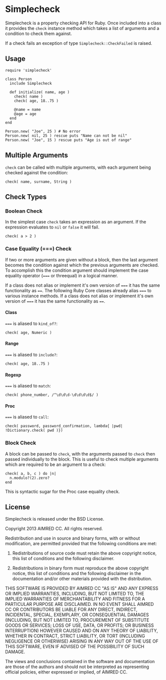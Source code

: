 Simplecheck
===========

Simplecheck is a property checking API for Ruby. Once included into a class it provides the `check` instance method which takes a list of arguments and a condition to check them against.

If a check fails an exception of type `Simplecheck::CheckFailed` is raised.

Usage
-----
    
    require 'simplecheck'

    class Person
      include Simplecheck

      def initialize( name, age )
        check( name )
        check( age, 18..75 )
    
        @name = name
        @age = age
      end
    end
    
    Person.new( "Joe", 25 ) # No error
    Person.new( nil, 25 ) rescue puts "Name can not be nil"
    Person.new( "Joe", 15 ) rescue puts "Age is out of range"

Multiple Arguments
------------------

`check` can be called with multiple arguments, with each argument being checked against the condition:

    check( name, surname, String )

Check Types
-----------

### Boolean Check

In the simplest case `check` takes an expression as an argument. If the expression evaluates to `nil` or `false` it will fail.

    check( a > 2 )

### Case Equality (===) Check

If two or more arguments are given without a block, then the last argument becomes the condition against which the previous arguments are checked. To accomplish this the condition argument should implement the case equality operator (`===` or threequal) in a logical manner.

If a class does not alias or implement it's own version of `===` it has the same functionality as  `==`. The following Ruby Core classes already alias `===` to various instance methods. If a class does not alias or implement it's own version of `===` it has the same functionality as  `==`.

#### Class

`===` is aliased to `kind_of?`:

    check( age, Numeric )

#### Range

`===` is aliased to `include?`:

    check( age, 18..75 ) 

#### Regexp

`===` is aliased to `match`:

    check( phone_number, /^\d\d\d-\d\d\d\d$/ )

#### Proc

`===` is aliased to `call`: 

    check( password, password_confirmation, lambda{ |pwd| !Dictionary.check( pwd )})


### Block Check

A block can be passed to `check`, with the arguments passed to `check` then passed individually to the block. This is useful to check multiple arguments which are required to be an argument to a check:

    check( a, b, c ) do |n|
      n.modulo?(2).zero?
    end

 This is syntactic sugar for the Proc case equality check.

License
-------
Simplecheck is released under the BSD License.

Copyright 2013 AIMRED CC. All rights reserved.

Redistribution and use in source and binary forms, with or without modification, are permitted provided that the following conditions are met:

1. Redistributions of source code must retain the above copyright notice, this list of conditions and the following disclaimer.

2. Redistributions in binary form must reproduce the above copyright notice, this list of conditions and the following disclaimer in the documentation and/or other materials provided with the distribution.

THIS SOFTWARE IS PROVIDED BY AIMRED CC "AS IS" AND ANY EXPRESS OR IMPLIED WARRANTIES, INCLUDING, BUT NOT LIMITED TO, THE IMPLIED WARRANTIES OF MERCHANTABILITY AND FITNESS FOR A PARTICULAR PURPOSE ARE DISCLAIMED. IN NO EVENT SHALL AIMRED CC OR CONTRIBUTORS BE LIABLE FOR ANY DIRECT, INDIRECT, INCIDENTAL, SPECIAL, EXEMPLARY, OR CONSEQUENTIAL DAMAGES (INCLUDING, BUT NOT LIMITED TO, PROCUREMENT OF SUBSTITUTE GOODS OR SERVICES; LOSS OF USE, DATA, OR PROFITS; OR BUSINESS INTERRUPTION) HOWEVER CAUSED AND ON ANY THEORY OF LIABILITY, WHETHER IN CONTRACT, STRICT LIABILITY, OR TORT (INCLUDING NEGLIGENCE OR OTHERWISE) ARISING IN ANY WAY OUT OF THE USE OF THIS SOFTWARE, EVEN IF ADVISED OF THE POSSIBILITY OF SUCH DAMAGE.

The views and conclusions contained in the software and documentation are those of the authors and should not be interpreted as representing official policies, either expressed or implied, of AIMRED CC.
